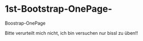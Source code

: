 # 1st-Bootstrap-OnePage-
Boostrap-OnePage

Bitte verurteilt mich nicht, ich bin versuchen nur bissl zu üben!!
